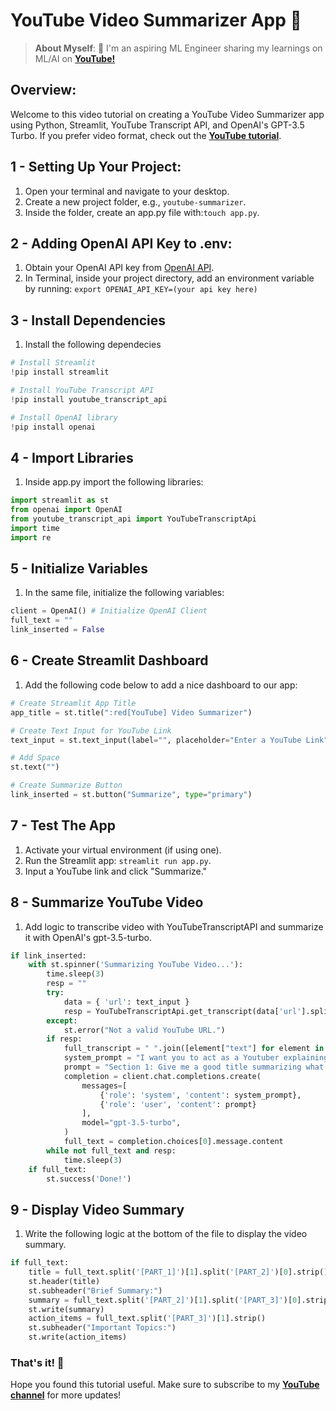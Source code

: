 # YouTube Video Summarizer App 🎥

> **About Myself**: 🤖 I'm an aspiring ML Engineer sharing my learnings on ML/AI on [**YouTube!**](https://www.youtube.com/@olivercarmont) <br />

## Overview:
Welcome to this video tutorial on creating a YouTube Video Summarizer app using Python, Streamlit, YouTube Transcript API, and OpenAI's GPT-3.5 Turbo. If you prefer video format, check out the [**YouTube tutorial**](https://www.youtube.com/watch?v=p1xBjx6rnmA&t=984s&ab_channel=OliverCarmont).
<br />

## 1 - Setting Up Your Project:
1. Open your terminal and navigate to your desktop.
2. Create a new project folder, e.g., `youtube-summarizer`.
3. Inside the folder, create an app.py file with:`touch app.py`.

## 2 - Adding OpenAI API Key to .env:
1. Obtain your OpenAI API key from [OpenAI API](https://platform.openai.com/signup).
2. In Terminal, inside your project directory, add an environment variable by running: `export OPENAI_API_KEY=(your api key here)`

## 3 - Install Dependencies
1. Install the following dependecies
```python
# Install Streamlit
!pip install streamlit

# Install YouTube Transcript API
!pip install youtube_transcript_api

# Install OpenAI library
!pip install openai
```

## 4 - Import Libraries
1. Inside app.py import the following libraries:

```python
import streamlit as st
from openai import OpenAI
from youtube_transcript_api import YouTubeTranscriptApi
import time
import re
```

## 5 - Initialize Variables
1. In the same file, initialize the following variables:

```python
client = OpenAI() # Initialize OpenAI Client
full_text = ""
link_inserted = False
```

## 6 - Create Streamlit Dashboard
1. Add the following code below to add a nice dashboard to our app:

```python
# Create Streamlit App Title
app_title = st.title(":red[YouTube] Video Summarizer")

# Create Text Input for YouTube Link
text_input = st.text_input(label="", placeholder="Enter a YouTube Link")

# Add Space
st.text("")

# Create Summarize Button
link_inserted = st.button("Summarize", type="primary")
```

## 7 - Test The App
1. Activate your virtual environment (if using one).
2. Run the Streamlit app: `streamlit run app.py`.
3. Input a YouTube link and click "Summarize."


## 8 - Summarize YouTube Video
1. Add logic to transcribe video with YouTubeTranscriptAPI and summarize it with OpenAI's gpt-3.5-turbo.
   
```python
if link_inserted:
    with st.spinner('Summarizing YouTube Video...'):
        time.sleep(3)
        resp = ""
        try:
            data = { 'url': text_input }
            resp = YouTubeTranscriptApi.get_transcript(data['url'].split("v=")[-1])
        except:
            st.error("Not a valid YouTube URL.")
        if resp:
            full_transcript = " ".join([element["text"] for element in resp])
            system_prompt = "I want you to act as a Youtuber explaining a video for me. I want you to provide three sections all in one go. Do not include headers for each section. For each section, do not include titles. Here is the tutorial I want you to summarize: '" + full_transcript + "'"
            prompt = "Section 1: Give me a good title summarizing what the video is about!. Make sure to start this section with [PART_1]. Section 2: Give me a brief summary! Start this section with [PART_2]. Section 3: Give me a list of numbered items detailing important topics of the video and add sub bullet points explaining each point. Start the response with [PART_3]. Do not have a header"
            completion = client.chat.completions.create(
                messages=[
                    {'role': 'system', 'content': system_prompt},
                    {'role': 'user', 'content': prompt}
                ],
                model="gpt-3.5-turbo",
            )
            full_text = completion.choices[0].message.content
        while not full_text and resp:
            time.sleep(3)
    if full_text:
        st.success('Done!')
```


## 9 - Display Video Summary
1. Write the following logic at the bottom of the file to display the video summary.
```python
if full_text:
    title = full_text.split('[PART_1]')[1].split('[PART_2]')[0].strip()
    st.header(title)
    st.subheader("Brief Summary:")
    summary = full_text.split('[PART_2]')[1].split('[PART_3]')[0].strip()
    st.write(summary)
    action_items = full_text.split('[PART_3]')[1].strip()
    st.subheader("Important Topics:")
    st.write(action_items)
```

### That's it! 🎊
Hope you found this tutorial useful. Make sure to subscribe to my [**YouTube channel**](https://www.youtube.com/@olivercarmont) for more updates!
